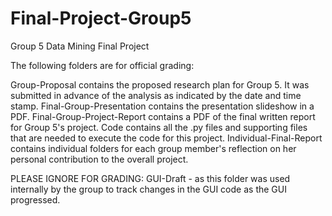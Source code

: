 # Final-Project-Group5
Group 5 Data Mining Final Project

The following folders are for official grading:

Group-Proposal contains the proposed research plan for Group 5. It was submitted in advance of the analysis as indicated by the date and time stamp.
Final-Group-Presentation contains the presentation slideshow in a PDF.
Final-Group-Project-Report contains a PDF of the final written report for Group 5's project. 
Code contains all the .py files and supporting files that are needed to execute the code for this project.
Individual-Final-Report contains individual folders for each group member's reflection on her personal contribution to the overall project. 

PLEASE IGNORE FOR GRADING:
GUI-Draft - as this folder was used internally by the group to track changes in the GUI code as the GUI progressed. 
